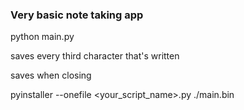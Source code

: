 ### Very basic note taking app

python main.py

saves every third character that's written

saves when closing





pyinstaller --onefile <your_script_name>.py
./main.bin